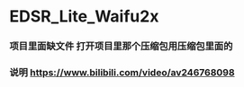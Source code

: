 # EDSR_Lite_Waifu2x
### 项目里面缺文件 打开项目里那个压缩包用压缩包里面的
### 说明 https://www.bilibili.com/video/av246768098
